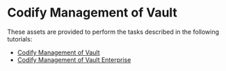 # Codify Management of Vault

These assets are provided to perform the tasks described in the following tutorials:

- [Codify Management of Vault](https://learn.hashicorp.com/tutorials/vault/codify-oss)
- [Codify Management of Vault Enterprise](https://learn.hashicorp.com/tutorials/vault/codify-mgmt-enterprise)
